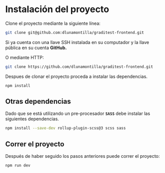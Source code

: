 # Instalación del proyecto

Clone el proyecto mediante la siguiente línea:

```bash
git clone git@github.com:dlunamontilla/graditest-frontend.git
```

Si ya cuenta con una llave SSH instalada en su computador y la llave pública en su cuenta **GitHub.**

O mediante HTTP:

```bash
git clone https://github.com/dlunamontilla/graditest-frontend.git
```

Despues de clonar el proyecto proceda a instalar las dependencias.

```bash
npm install
```

## Otras dependencias

Dado que se está utilizando un pre-procesador **`SASS`** debe instalar las siguientes dependencias.

```bash
npm install --save-dev rollup-plugin-scss@3 scss sass
```

## Correr el proyecto

Después de haber seguido los pasos anteriores puede correr el proyecto:

```bash
npm run dev
```
